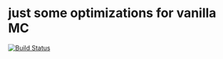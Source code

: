 # just some optimizations for vanilla MC

[![Build Status](http://jenkins.daporkchop.net/job/speedboost/badge/icon)](http://jenkins.daporkchop.net/job/speedboost/)
